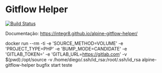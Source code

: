 # Gitflow Helper

[![Build Status](https://travis-ci.org/integr8/alpine-gitflow-helper.svg?branch=development)](https://travis-ci.org/integr8/alpine-gitflow-helper)

Documentação: https://integr8.github.io/alpine-gitflow-helper/


docker run --rm -ti -e 'SOURCE_METHOD=VOLUME' -e 'PROJECT_TYPE=PHP' -e 'BUMP_MODE=CANDIDATE' -e 'GITLAB_TOKEN=' -e 'GITLAB_URL=https://gitlab.com' -v $(pwd):/opt/source -v /home/diego/.ssh/id_rsa:/root/.ssh/id_rsa alpine-gitflow-helper bugfix start teste
